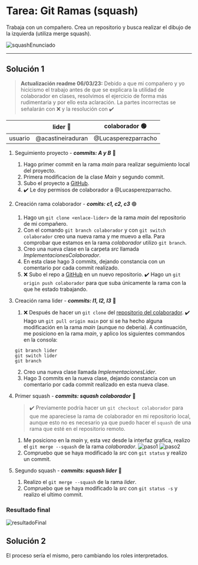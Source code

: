 # Tarea: Git Ramas (squash)
Trabaja con un compañero. Crea un repositorio y
busca realizar el dibujo de la izquierda (utiliza merge squash).

![squashEnunciado](imagenes/resulado.png)
*****
## Solución 1
> **Actualización readme 06/03/23:** Debido a que mi compañero y yo hicicismo el
> trabajo antes de que se explicara la utilidad de colaborador en clases,
> resolvimos el ejercicio de forma más rudimentaria y por ello esta aclaración.
> La partes incorrectas se señalarán con :x: y la resolución con :heavy_check_mark:

|            | lider :large_blue_circle: | colaborador :green_circle: |
|------------|---------------------------|----------------------------|
|usuario     | @acastineiraduran         | @Lucasperezparracho        |

1. Seguimiento proyecto - ***commits: A y B*** :large_blue_circle:
    1. Hago primer commit en la rama _main_ para realizar
       seguimiento local del proyecto.
    2. Primera modificacion de la clase _Main_ y segundo commit.
    3. Subo el proyecto a [GitHub](<https://github.com/acastineiraduran/ramasSquash_v2.git>).
   4. :heavy_check_mark: Le doy permisos de colaborador a @Lucasperezparracho.


2. Creación rama colaborador - ***comits: c1, c2, c3*** :green_circle:
    1. Hago un `git clone <enlace-lider>` de la rama _main_
       del repositorio de mi compañero.
    2. Con el comando `git branch colaborador`
       y con `git switch colaborador` creo una nueva rama y me muevo a ella.
       Para comprobar que estamos
       en la rama _colaborador_ utilizo `git branch`.
    3. Creo una nueva clase en la carpeta _src_ llamada _ImplementacionesColaborador_.
    4. En esta clase hago 3 commits, dejando constancia con un comentario por cada
       commit realizado.
    5. :x: Subo el repo a [GitHub](https://github.com/Lucasperezparracho/ramasSquash.git) en un nuevo repositorio.
       :heavy_check_mark: Hago un `git origin push colaborador` para que suba únicamente
    la rama con la que he estado trabajando.



3. Creación rama lider - ***commits: l1, l2, l3*** :large_blue_circle:
    1. :x: Después de hacer un `git clone` del [repositorio del colaborador](https://github.com/Lucasperezparracho/ramasSquash.git).
       :heavy_check_mark: Hago un `git pull origin main` por si se ha hecho alguna
        modificación en la rama _main_ (aunque no debería).
       A continuación, me posiciono en la rama _main_, y aplico los siguientes commandos en la consola:
    ```
   git branch lider
   git switch lider
   git branch
   ```
    2. Creo una nueva clase llamada _ImplementacionesLider_.
    3. Hago 3 commits en la nueva clase, dejando constancia con un comentario
       por cada commit realizado en esta nueva clase.


4. Primer squash - ***commits: squash colaborador*** :large_blue_circle:
   
    >:heavy_check_mark: Previamente podría hacer un `git checkout colaborador`
    para que me apareciese la rama de colaborador en mi repositorio local, aunque 
    esto no es necesario ya que puedo hacer el `squash` de una rama que esté en el 
    repositorio remoto.

    1. Me posiciono en la _main_ y, esta vez desde la interfaz grafica,
       realizo el
       `git merge --squash` de la rama _colaborador_.
       ![paso1](<imagenes/paso1.png>)
       ![paso2](<imagenes/paso2.png>)
    2. Compruebo que se haya modificado la _src_ con `git status`
       y realizo un commit.


5. Segundo squash - ***commits: squash lider*** :large_blue_circle:
    1. Realizo el
       `git merge --squash` de la rama _lider_.
    2. Compruebo que se haya modificado la _src_ con `git status -s`
       y realizo el ultimo commit.

### Resultado final
![resultadoFinal](imagenes/solucion.png)
## Solución 2
El proceso sería el mismo, pero cambiando los roles interpretados.